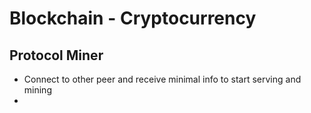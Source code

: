 # Blockchain - Cryptocurrency

## Protocol Miner
* Connect to other peer and receive minimal info to start serving and mining
* 
